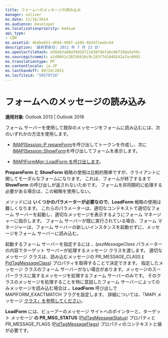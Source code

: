 ```yaml
---
title: フォームへのメッセージの読み込み
manager: soliver
ms.date: 11/16/2014
ms.audience: Developer
ms.localizationpriority: medium
api_type:
- COM
ms.assetid: 4bdbe021-d694-4967-a105-4b24f1eebc44
description: '最終更新日: 2011 年 7 月 23 日'
ms.openlocfilehash: e50eb3a88d39d28721d38f4bfa6c06f19da5e59c
ms.sourcegitcommit: a1d9041c20256616c9c183f7d1049142a7ac6991
ms.translationtype: MT
ms.contentlocale: ja-JP
ms.lasthandoff: 09/24/2021
ms.locfileid: "59579716"
---
```

# <a name="loading-a-message-into-a-form"></a>フォームへのメッセージの読み込み

  
  
**適用対象**: Outlook 2013 | Outlook 2016 
  
フォーム サーバーを使用して既存のメッセージをフォームに読み込むには、次のいずれかの方法を使用します。
  
- [IMAPISession::P repareForm](imapisession-prepareform.md)を呼び出してトークンを作成し、次に[IMAPISession::ShowForm](imapisession-showform.md)を呼び出してフォームを表示します。 
    
- [IMAPIFormMgr::LoadForm を呼び出します](imapiformmgr-loadform.md)。 
    
**PrepareForm と** **ShowForm** 戦略の使用は比較的簡単ですが、クライアントに関してモーダルなフォームになります。 これは、フォームが終了するまで **ShowForm** の呼び出しが返されないためです。 フォームを非同期的に処理する必要がある場合は、この戦略を使用しない。 
  
メソッドには **いくつかのパラメーターが必要なので、LoadForm** 戦略の使用は難しくなります。 これらのパラメーターは、適切なコンテキストで適切なフォーム サーバーを起動し、適切なメッセージを表示するようにフォーム マネージャーに指示します。 フォーム サーバーが既に実行されている場合、フォーム マネージャーは、フォーム サーバーの新しいインスタンスを起動せずに、メッセージをフォーム サーバーに読み込む。 
  
起動するフォーム サーバーを指定するには  _、lpszMessageClass_ パラメーターの内容でターゲット サーバーが処理するメッセージ クラスを渡します。 適切なメッセージ クラスは、読み込むメッセージの PR_MESSAGE_CLASS **(** [PidTagMessageClass](pidtagmessageclass-canonical-property.md)) プロパティを取得することで決定できます。 指定したメッセージ クラスのフォーム サーバーがない場合があります。メッセージのスーパークラスに属するメッセージを処理するフォーム サーバーのみです。 そのクラスのメッセージを処理することを特に意図したフォーム サーバーによってのみメッセージを読み込む場合は **、LoadForm** 呼び出しで MAPIFORM_EXACTMATCH フラグを設定します。 詳細については、「MAPI メッセージ [クラス」を参照してください](mapi-message-classes.md)。
  
 **LoadForm** には、ビューアーのメッセージ サイトへのポインターと、ターゲット メッセージ **の PR_MSG_STATUS** ([PidTagMessageStatus](pidtagmessagestatus-canonical-property.md)) プロパティと PR_MESSAGE_FLAGS ([PidTagMessageFlags](pidtagmessageflags-canonical-property.md)) プロパティのコンテキストと値が必要です。 
  

